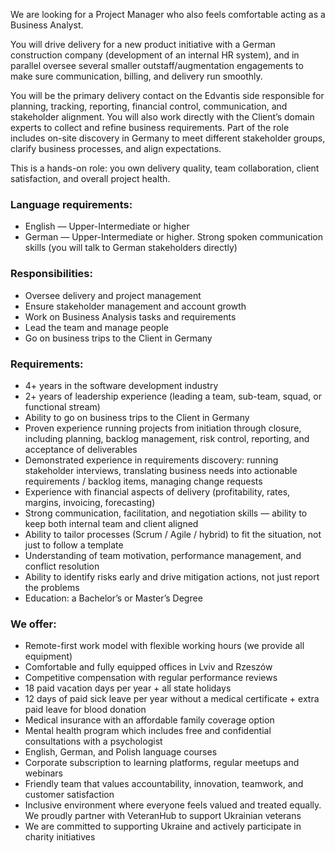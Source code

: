 We are looking for a Project Manager who also feels comfortable acting as a
Business Analyst.

You will drive delivery for a new product initiative with a German
construction company (development of an internal HR system), and in parallel
oversee several smaller outstaff/augmentation engagements to make sure
communication, billing, and delivery run smoothly.

You will be the primary delivery contact on the Edvantis side responsible for
planning, tracking, reporting, financial control, communication, and
stakeholder alignment. You will also work directly with the Client’s domain
experts to collect and refine business requirements. Part of the role includes
on-site discovery in Germany to meet different stakeholder groups, clarify
business processes, and align expectations.

This is a hands-on role: you own delivery quality, team collaboration, client
satisfaction, and overall project health.

### Language requirements:

  * English — Upper-Intermediate or higher
  * German — Upper-Intermediate or higher. Strong spoken communication skills (you will talk to German stakeholders directly)

### Responsibilities:

  * Oversee delivery and project management
  * Ensure stakeholder management and account growth
  * Work on Business Analysis tasks and requirements
  * Lead the team and manage people
  * Go on business trips to the Client in Germany

### Requirements:

  * 4+ years in the software development industry
  * 2+ years of leadership experience (leading a team, sub-team, squad, or functional stream)
  * Ability to go on business trips to the Client in Germany
  * Proven experience running projects from initiation through closure, including planning, backlog management, risk control, reporting, and acceptance of deliverables
  * Demonstrated experience in requirements discovery: running stakeholder interviews, translating business needs into actionable requirements / backlog items, managing change requests
  * Experience with financial aspects of delivery (profitability, rates, margins, invoicing, forecasting)
  * Strong communication, facilitation, and negotiation skills — ability to keep both internal team and client aligned
  * Ability to tailor processes (Scrum / Agile / hybrid) to fit the situation, not just to follow a template
  * Understanding of team motivation, performance management, and conflict resolution
  * Ability to identify risks early and drive mitigation actions, not just report the problems
  * Education: a Bachelor’s or Master’s Degree

### We offer:

  * Remote-first work model with flexible working hours (we provide all equipment)
  * Comfortable and fully equipped offices in Lviv and Rzeszów
  * Competitive compensation with regular performance reviews
  * 18 paid vacation days per year + all state holidays
  * 12 days of paid sick leave per year without a medical certificate + extra paid leave for blood donation
  * Medical insurance with an affordable family coverage option
  * Mental health program which includes free and confidential consultations with a psychologist
  * English, German, and Polish language courses
  * Corporate subscription to learning platforms, regular meetups and webinars
  * Friendly team that values accountability, innovation, teamwork, and customer satisfaction
  * Inclusive environment where everyone feels valued and treated equally. We proudly partner with VeteranHub to support Ukrainian veterans
  * We are committed to supporting Ukraine and actively participate in charity initiatives